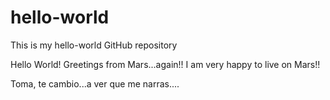 # hello-world
This is my hello-world GitHub repository

Hello World!
Greetings from Mars...again!!
I am very happy to live on Mars!!

Toma, te cambio...a ver que me narras....
